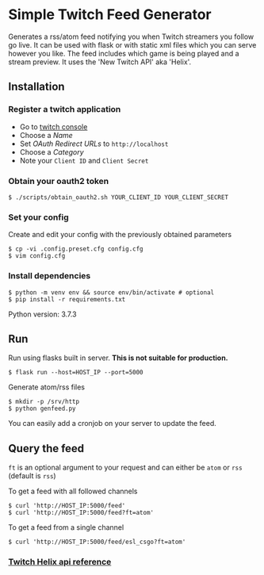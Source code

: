 # Simple Twitch Feed Generator

Generates a rss/atom feed notifying you when Twitch streamers you follow go live. It can be used with flask or with static xml files which you can serve however you like. The feed includes which game is being played and a stream preview. It uses the 'New Twitch API' aka 'Helix'.

## Installation

### Register a twitch application

* Go to [twitch console](https://dev.twitch.tv/console/apps)
* Choose a _Name_
* Set _OAuth Redirect URLs_ to `http://localhost`
* Choose a _Category_
* Note your `Client ID` and `Client Secret`

### Obtain your oauth2 token

	$ ./scripts/obtain_oauth2.sh YOUR_CLIENT_ID YOUR_CLIENT_SECRET

### Set your config

Create and edit your config with the previously obtained parameters

	$ cp -vi .config.preset.cfg config.cfg
	$ vim config.cfg

### Install dependencies

	$ python -m venv env && source env/bin/activate # optional
	$ pip install -r requirements.txt

Python version: 3.7.3

## Run

Run using flasks built in server. **This is not suitable for production.**

	$ flask run --host=HOST_IP --port=5000

Generate atom/rss files

	$ mkdir -p /srv/http
	$ python genfeed.py

You can easily add a cronjob on your server to update the feed.

## Query the feed

`ft` is an optional argument to your request and can either be `atom` or `rss` (default is `rss`)

To get a feed with all followed channels

	$ curl 'http://HOST_IP:5000/feed'
	$ curl 'http://HOST_IP:5000/feed?ft=atom'

To get a feed from a single channel

	$ curl 'http://HOST_IP:5000/feed/esl_csgo?ft=atom'

### [Twitch Helix api reference](https://dev.twitch.tv/docs/api/reference)
